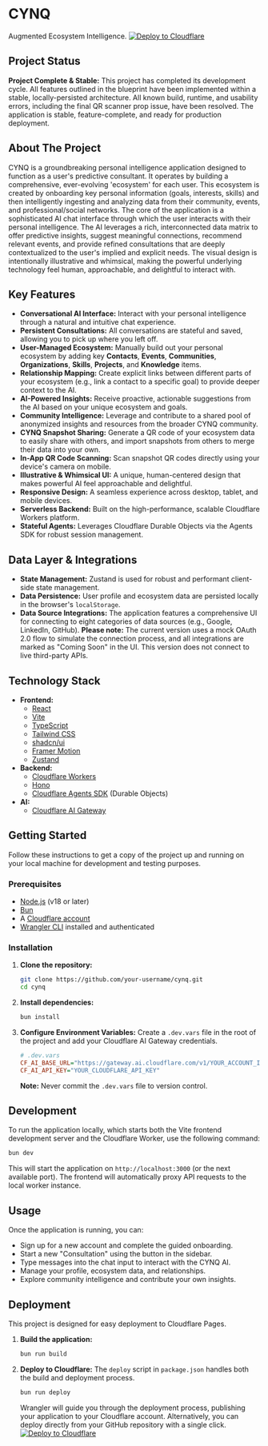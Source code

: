 # CYNQ
Augmented Ecosystem Intelligence.
[![Deploy to Cloudflare](https://deploy.workers.cloudflare.com/button)](https://deploy.workers.cloudflare.com/?url=https://github.com/deckerd451/Kismet)
## Project Status
**Project Complete & Stable:** This project has completed its development cycle. All features outlined in the blueprint have been implemented within a stable, locally-persisted architecture. All known build, runtime, and usability errors, including the final QR scanner prop issue, have been resolved. The application is stable, feature-complete, and ready for production deployment.
## About The Project
CYNQ is a groundbreaking personal intelligence application designed to function as a user's predictive consultant. It operates by building a comprehensive, ever-evolving 'ecosystem' for each user. This ecosystem is created by onboarding key personal information (goals, interests, skills) and then intelligently ingesting and analyzing data from their community, events, and professional/social networks.
The core of the application is a sophisticated AI chat interface through which the user interacts with their personal intelligence. The AI leverages a rich, interconnected data matrix to offer predictive insights, suggest meaningful connections, recommend relevant events, and provide refined consultations that are deeply contextualized to the user's implied and explicit needs.
The visual design is intentionally illustrative and whimsical, making the powerful underlying technology feel human, approachable, and delightful to interact with.
## Key Features
*   **Conversational AI Interface:** Interact with your personal intelligence through a natural and intuitive chat experience.
*   **Persistent Consultations:** All conversations are stateful and saved, allowing you to pick up where you left off.
*   **User-Managed Ecosystem:** Manually build out your personal ecosystem by adding key **Contacts**, **Events**, **Communities**, **Organizations**, **Skills**, **Projects**, and **Knowledge** items.
*   **Relationship Mapping:** Create explicit links between different parts of your ecosystem (e.g., link a contact to a specific goal) to provide deeper context to the AI.
*   **AI-Powered Insights:** Receive proactive, actionable suggestions from the AI based on your unique ecosystem and goals.
*   **Community Intelligence:** Leverage and contribute to a shared pool of anonymized insights and resources from the broader CYNQ community.
*   **CYNQ Snapshot Sharing:** Generate a QR code of your ecosystem data to easily share with others, and import snapshots from others to merge their data into your own.
*   **In-App QR Code Scanning:** Scan snapshot QR codes directly using your device's camera on mobile.
*   **Illustrative & Whimsical UI:** A unique, human-centered design that makes powerful AI feel approachable and delightful.
*   **Responsive Design:** A seamless experience across desktop, tablet, and mobile devices.
*   **Serverless Backend:** Built on the high-performance, scalable Cloudflare Workers platform.
*   **Stateful Agents:** Leverages Cloudflare Durable Objects via the Agents SDK for robust session management.
## Data Layer & Integrations
*   **State Management:** Zustand is used for robust and performant client-side state management.
*   **Data Persistence:** User profile and ecosystem data are persisted locally in the browser's `localStorage`.
*   **Data Source Integrations:** The application features a comprehensive UI for connecting to eight categories of data sources (e.g., Google, LinkedIn, GitHub). **Please note:** The current version uses a mock OAuth 2.0 flow to simulate the connection process, and all integrations are marked as "Coming Soon" in the UI. This version does not connect to live third-party APIs.
## Technology Stack
*   **Frontend:**
    *   [React](https://react.dev/)
    *   [Vite](https://vitejs.dev/)
    *   [TypeScript](https://www.typescriptlang.org/)
    *   [Tailwind CSS](https://tailwindcss.com/)
    *   [shadcn/ui](https://ui.shadcn.com/)
    *   [Framer Motion](https://www.framer.com/motion/)
    *   [Zustand](https://zustand-demo.pmnd.rs/)
*   **Backend:**
    *   [Cloudflare Workers](https://workers.cloudflare.com/)
    *   [Hono](https://hono.dev/)
    *   [Cloudflare Agents SDK](https://github.com/cloudflare/agents) (Durable Objects)
*   **AI:**
    *   [Cloudflare AI Gateway](https://developers.cloudflare.com/ai-gateway/)
## Getting Started
Follow these instructions to get a copy of the project up and running on your local machine for development and testing purposes.
### Prerequisites
*   [Node.js](https://nodejs.org/) (v18 or later)
*   [Bun](https://bun.sh/)
*   A [Cloudflare account](https://dash.cloudflare.com/sign-up)
*   [Wrangler CLI](https://developers.cloudflare.com/workers/wrangler/install-and-update/) installed and authenticated
### Installation
1.  **Clone the repository:**
    ```sh
    git clone https://github.com/your-username/cynq.git
    cd cynq
    ```
2.  **Install dependencies:**
    ```sh
    bun install
    ```
3.  **Configure Environment Variables:**
    Create a `.dev.vars` file in the root of the project and add your Cloudflare AI Gateway credentials.
    ```ini
    # .dev.vars
    CF_AI_BASE_URL="https://gateway.ai.cloudflare.com/v1/YOUR_ACCOUNT_ID/YOUR_GATEWAY_ID/openai"
    CF_AI_API_KEY="YOUR_CLOUDFLARE_API_KEY"
    ```
    **Note:** Never commit the `.dev.vars` file to version control.
## Development
To run the application locally, which starts both the Vite frontend development server and the Cloudflare Worker, use the following command:
```sh
bun dev
```
This will start the application on `http://localhost:3000` (or the next available port). The frontend will automatically proxy API requests to the local worker instance.
## Usage
Once the application is running, you can:
*   Sign up for a new account and complete the guided onboarding.
*   Start a new "Consultation" using the button in the sidebar.
*   Type messages into the chat input to interact with the CYNQ AI.
*   Manage your profile, ecosystem data, and relationships.
*   Explore community intelligence and contribute your own insights.
## Deployment
This project is designed for easy deployment to Cloudflare Pages.
1.  **Build the application:**
    ```sh
    bun run build
    ```
2.  **Deploy to Cloudflare:**
    The `deploy` script in `package.json` handles both the build and deployment process.
    ```sh
    bun run deploy
    ```
    Wrangler will guide you through the deployment process, publishing your application to your Cloudflare account.
Alternatively, you can deploy directly from your GitHub repository with a single click.
[![Deploy to Cloudflare](https://deploy.workers.cloudflare.com/button)](https://deploy.workers.cloudflare.com/?url=https://github.com/deckerd451/Kismet)